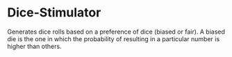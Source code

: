 # Dice-Stimulator
Generates dice rolls based on a preference of dice (biased or fair). A biased die is the one in which the probability of resulting in a particular number is higher than others.
